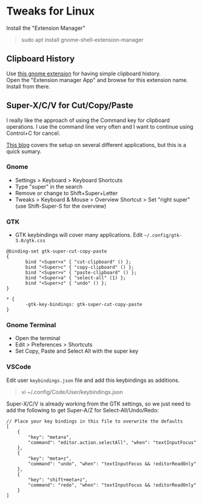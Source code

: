 # Tweaks for Linux

Install the "Extension Manager"
> sudo apt install gnome-shell-extension-manager

## Clipboard History
Use [this gnome extension](https://extensions.gnome.org/extension/4839/clipboard-history/) for having simple clipboard history.  
Open the "Extension manager App" and browse for this extension name. Install from there.


## Super-X/C/V for Cut/Copy/Paste
I really like the approach of using the Command key for clipboard operations. 
I use the command line very often and I want to continue using Control+C for cancel. 

[This blog](https://www.foell.org/justin/windows-xcv-cut-copy-paste-in-ubuntu/) covers the setup on several different 
applications, but this is a quick sumary.

### Gnome 
 - Settings > Keyboard > Keyboard Shortcuts
 - Type "super" in the search
 - Remove or change to Shift+Super+Letter
 - Tweaks > Keyboard & Mouse > Overview Shortcut > Set "right super" (use Shift-Super-S for the overview)

### GTK 
 - GTK keybindings will cover many applications. Edit `~/.config/gtk-3.0/gtk.css`
 ```
 @binding-set gtk-super-cut-copy-paste
{
        bind "<Super>x" { "cut-clipboard" () };
        bind "<Super>c" { "copy-clipboard" () };
        bind "<Super>v" { "paste-clipboard" () };
        bind "<Super>a" { "select-all" (1) };
        bind "<Super>z" { "undo" () };
}

* {
        -gtk-key-bindings: gtk-super-cut-copy-paste
} 
 ```
 ### Gnome Terminal
 - Open the terminal
 - Edit > Preferences > Shortcuts
 - Set Copy, Paste and Select All with the super key

 ### VSCode
 Edit user `keybindings.json` file and add this keybindings as additions.

>vi ~/.config/Code/User/keybindings.json

Super-X/C/V is already working from the GTK settings, so we just need to add the following to get Super-A/Z for Select-All/Undo/Redo:
```
// Place your key bindings in this file to overwrite the defaults
[
    {
        "key": "meta+a",
        "command": "editor.action.selectAll", "when": "textInputFocus"
    },
    {
        "key": "meta+z",
        "command": "undo", "when": "textInputFocus && !editorReadOnly"
    },
    {
        "key": "shift+meta+z",
        "command": "redo", "when": "textInputFocus && !editorReadOnly"
    }
]
```

